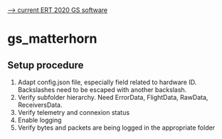 
# 
[--> current ERT 2020 GS software](https://github.com/MorgesHAB/ERT2020GS)

# gs_matterhorn

## Setup procedure

1. Adapt config.json file, especially field related to hardware ID. Backslashes need to be escaped with another backslash.
2. Verify subfolder hierarchy. Need ErrorData, FlightData, RawData, ReceiversData.
2. Verify telemetry and connexion status
3. Enable logging
4. Verify bytes and packets are being logged in the appropriate folder
